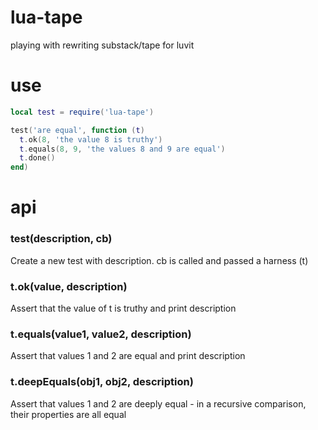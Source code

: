 # lua-tape
playing with rewriting substack/tape for luvit

# use

```lua
local test = require('lua-tape')

test('are equal', function (t)
  t.ok(8, 'the value 8 is truthy')
  t.equals(8, 9, 'the values 8 and 9 are equal')
  t.done()
end)
```

# api

### test(description, cb)
Create a new test with description. cb is called and passed a harness (t)

### t.ok(value, description)
Assert that the value of t is truthy and print description

### t.equals(value1, value2, description)
Assert that values 1 and 2 are equal and print description

### t.deepEquals(obj1, obj2, description)
Assert that values 1 and 2 are deeply equal - in a recursive comparison, their properties are all equal
